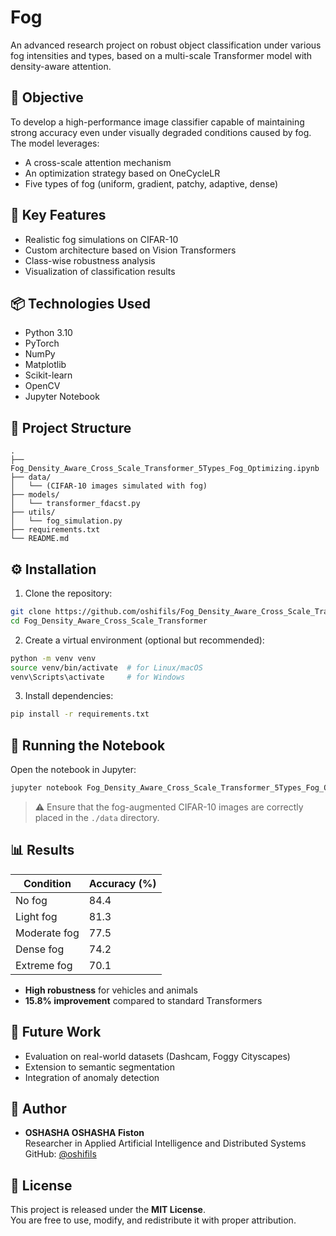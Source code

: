 
# Fog

An advanced research project on robust object classification under various fog intensities and types, based on a multi-scale Transformer model with density-aware attention.

## 🧠 Objective

To develop a high-performance image classifier capable of maintaining strong accuracy even under visually degraded conditions caused by fog.  
The model leverages:
- A cross-scale attention mechanism
- An optimization strategy based on OneCycleLR
- Five types of fog (uniform, gradient, patchy, adaptive, dense)

## 🚀 Key Features

- Realistic fog simulations on CIFAR-10
- Custom architecture based on Vision Transformers
- Class-wise robustness analysis
- Visualization of classification results

## 📦 Technologies Used

- Python 3.10
- PyTorch
- NumPy
- Matplotlib
- Scikit-learn
- OpenCV
- Jupyter Notebook

## 📁 Project Structure

```
.
├── Fog_Density_Aware_Cross_Scale_Transformer_5Types_Fog_Optimizing.ipynb
├── data/
│   └── (CIFAR-10 images simulated with fog)
├── models/
│   └── transformer_fdacst.py
├── utils/
│   └── fog_simulation.py
├── requirements.txt
└── README.md
```

## ⚙️ Installation

1. Clone the repository:
```bash
git clone https://github.com/oshifils/Fog_Density_Aware_Cross_Scale_Transformer.git
cd Fog_Density_Aware_Cross_Scale_Transformer
```

2. Create a virtual environment (optional but recommended):
```bash
python -m venv venv
source venv/bin/activate  # for Linux/macOS
venv\Scripts\activate     # for Windows
```

3. Install dependencies:
```bash
pip install -r requirements.txt
```

## 🧪 Running the Notebook

Open the notebook in Jupyter:
```bash
jupyter notebook Fog_Density_Aware_Cross_Scale_Transformer_5Types_Fog_Optimizing.ipynb
```

> ⚠️ Ensure that the fog-augmented CIFAR-10 images are correctly placed in the `./data` directory.

## 📊 Results

| Condition            | Accuracy (%) |
|----------------------|--------------|
| No fog               | 84.4         |
| Light fog            | 81.3         |
| Moderate fog         | 77.5         |
| Dense fog            | 74.2         |
| Extreme fog          | 70.1         |

- **High robustness** for vehicles and animals
- **15.8% improvement** compared to standard Transformers

## 📌 Future Work

- Evaluation on real-world datasets (Dashcam, Foggy Cityscapes)
- Extension to semantic segmentation
- Integration of anomaly detection

## 👤 Author

- **OSHASHA OSHASHA Fiston**  
Researcher in Applied Artificial Intelligence and Distributed Systems  
GitHub: [@oshifils](https://github.com/oshifils)

## 📄 License

This project is released under the **MIT License**.  
You are free to use, modify, and redistribute it with proper attribution.
